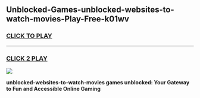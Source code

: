 
## Unblocked-Games-unblocked-websites-to-watch-movies-Play-Free-k01wv
<h3>
<a href="https://premium76.site?title=unblocked-websites-to-watch-movies&ref=17A">CLICK TO PLAY</a></h3>
<hr>

<h3>
<a href="https://premium76.site?title=unblocked-websites-to-watch-movies&ref=17A">CLICK 2 PLAY</a>
  
</h3>

<a href="https://premium76.site?title=unblocked-websites-to-watch-movies&ref=17A"><img src="https://clearcache.store/games.png"></a>


**unblocked-websites-to-watch-movies games unblocked: Your Gateway to Fun and Accessible Online Gaming**
